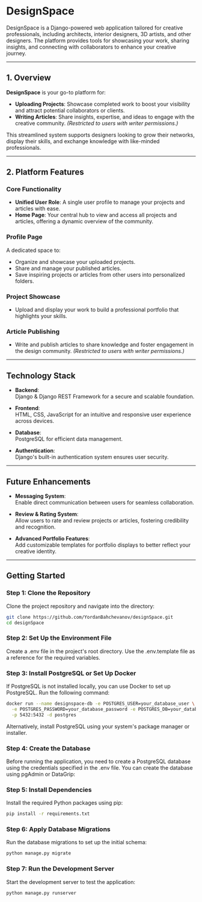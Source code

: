 # DesignSpace

 DesignSpace is a Django-powered web application tailored for creative professionals, including architects, interior designers, 3D artists, and other designers. The platform provides tools for showcasing your work, sharing insights, and connecting with collaborators to enhance your creative journey.

---

## 1. Overview

**DesignSpace** is your go-to platform for:

- **Uploading Projects**: Showcase completed work to boost your visibility and attract potential collaborators or clients.
- **Writing Articles**: Share insights, expertise, and ideas to engage with the creative community. *(Restricted to users with writer permissions.)*

This streamlined system supports designers looking to grow their networks, display their skills, and exchange knowledge with like-minded professionals.

---

## 2. Platform Features

### Core Functionality

- **Unified User Role**: A single user profile to manage your projects and articles with ease.
- **Home Page**: Your central hub to view and access all projects and articles, offering a dynamic overview of the community.

### Profile Page

A dedicated space to:
- Organize and showcase your uploaded projects.
- Share and manage your published articles.
- Save inspiring projects or articles from other users into personalized folders.

### Project Showcase

- Upload and display your work to build a professional portfolio that highlights your skills.

### Article Publishing

- Write and publish articles to share knowledge and foster engagement in the design community. *(Restricted to users with writer permissions.)*

---

## Technology Stack

- **Backend**:  
  Django & Django REST Framework for a secure and scalable foundation.

- **Frontend**:  
  HTML, CSS, JavaScript for an intuitive and responsive user experience across devices.

- **Database**:  
  PostgreSQL for efficient data management.

- **Authentication**:  
  Django's built-in authentication system ensures user security.

---

## Future Enhancements

- **Messaging System**:  
  Enable direct communication between users for seamless collaboration.

- **Review & Rating System**:  
  Allow users to rate and review projects or articles, fostering credibility and recognition.

- **Advanced Portfolio Features**:  
  Add customizable templates for portfolio displays to better reflect your creative identity.

---

## Getting Started

### Step 1: Clone the Repository
Clone the project repository and navigate into the directory:

```bash
git clone https://github.com/YordanBahchevanov/designSpace.git
cd designSpace
```
### Step 2: Set Up the Environment File
Create a .env file in the project's root directory. Use the .env.template file as a reference for the required variables.

### Step 3: Install PostgreSQL or Set Up Docker
If PostgreSQL is not installed locally, you can use Docker to set up PostgreSQL. Run the following command:

```bash
docker run --name designspace-db -e POSTGRES_USER=your_database_user \
  -e POSTGRES_PASSWORD=your_database_password -e POSTGRES_DB=your_database_name \
  -p 5432:5432 -d postgres
```
Alternatively, install PostgreSQL using your system's package manager or installer.

### Step 4: Create the Database
Before running the application, you need to create a PostgreSQL database using the credentials specified in the .env file. 
You can create the database using pgAdmin or DataGrip:

### Step 5: Install Dependencies
Install the required Python packages using pip:

```bash
pip install -r requirements.txt
```
### Step 6: Apply Database Migrations
Run the database migrations to set up the initial schema:

```bash
python manage.py migrate
```
### Step 7: Run the Development Server
Start the development server to test the application:

```bash
python manage.py runserver
```







